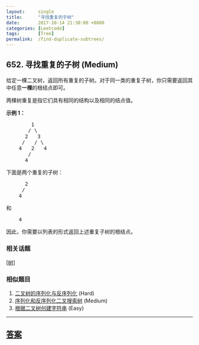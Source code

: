 ```yaml
---
layout:     single
title:      "寻找重复的子树"
date:       2017-10-14 21:30:00 +0800
categories: [Leetcode]
tags:       [Tree]
permalink:  /find-duplicate-subtrees/
---
```


## 652. 寻找重复的子树 (Medium)

<p>给定一棵二叉树，返回所有重复的子树。对于同一类的重复子树，你只需要返回其中任意<strong>一棵</strong>的根结点即可。</p>

<p>两棵树重复是指它们具有相同的结构以及相同的结点值。</p>

<p><strong>示例 1：</strong></p>

<pre>        1
       / \
      2   3
     /   / \
    4   2   4
       /
      4
</pre>

<p>下面是两个重复的子树：</p>

<pre>      2
     /
    4
</pre>

<p>和</p>

<pre>    4
</pre>

<p>因此，你需要以列表的形式返回上述重复子树的根结点。</p>

### 相关话题
  [[树](https://github.com/openset/leetcode/tree/master/tag/tree/README.md)]

### 相似题目
  1. [二叉树的序列化与反序列化](/serialize-and-deserialize-binary-tree) (Hard)
  1. [序列化和反序列化二叉搜索树](/serialize-and-deserialize-bst) (Medium)
  1. [根据二叉树创建字符串](/construct-string-from-binary-tree) (Easy)

---

## [答案](https://github.com/openset/leetcode/tree/master/problems/find-duplicate-subtrees)
